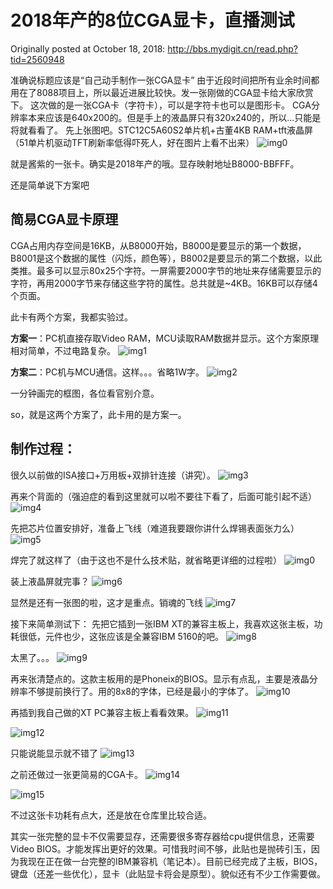 # 2018年产的8位CGA显卡，直播测试

Originally posted at October 18, 2018:
http://bbs.mydigit.cn/read.php?tid=2560948

准确说标题应该是“自己动手制作一张CGA显卡”
由于近段时间把所有业余时间都用在了8088项目上，所以最近进展比较快。发一张刚做的CGA显卡给大家欣赏下。
这次做的是一张CGA卡（字符卡），可以是字符卡也可以是图形卡。
CGA分辨率本来应该是640x200的。但是手上的液晶屏只有320x240的，所以...只能是将就看看了。
先上张图吧。STC12C5A60S2单片机+古董4KB RAM+tft液晶屏（51单片机驱动TFT刷新率低得吓死人，好在图片上看不出来）
![img0](images\20181018_00.jpg)

就是酱紫的一张卡。确实是2018年产的哦。显存映射地址B8000-BBFFF。

还是简单说下方案吧
## 简易CGA显卡原理
CGA占用内存空间是16KB，从B8000开始，B8000是要显示的第一个数据，B8001是这个数据的属性（闪烁，颜色等），B8002是要显示的第二个数据，以此类推。最多可以显示80x25个字符。一屏需要2000字节的地址来存储需要显示的字符，再用2000字节来存储这些字符的属性。总共就是~4KB。16KB可以存储4个页面。

此卡有两个方案，我都实验过。

**方案一**：PC机直接存取Video RAM，MCU读取RAM数据并显示。这个方案原理相对简单，不过电路复杂。
![img1](images\20181018_01.jpg)

**方案二**：PC机与MCU通信。这样。。。省略1W字。
![img2](images\20181018_02.jpg)

一分钟画完的框图，各位看官别介意。

so，就是这两个方案了，此卡用的是方案一。

## 制作过程：
很久以前做的ISA接口+万用板+双排针连接（讲究）。
![img3](images\20181018_03.jpg)

再来个背面的（强迫症的看到这里就可以啦不要往下看了，后面可能引起不适）
![img4](images\20181018_04.jpg)

先把芯片位置安排好，准备上飞线（难道我要跟你讲什么焊锡表面张力么）
![img5](images\20181018_05.jpg)

焊完了就这样了（由于这也不是什么技术贴，就省略更详细的过程啦）
![img0](images\20181018_00.jpg)

装上液晶屏就完事？
![img6](images\20181018_06.jpg)

显然是还有一张图的啦，这才是重点。销魂的飞线
![img7](images\20181018_07.jpg)

接下来简单测试下：
先把它插到一张IBM XT的兼容主板上，我喜欢这张主板，功耗很低，元件也少，这张应该是全兼容IBM 5160的吧。
![img8](images\20181018_08.jpg)

太黑了。。。
![img9](images\20181018_09.jpg)

再来张清楚点的。这款主板用的是Phoneix的BIOS。显示有点乱，主要是液晶分辨率不够提前换行了。用的8x8的字体，已经是最小的字体了。
![img10](images\20181018_10.jpg)

再插到我自己做的XT PC兼容主板上看看效果。
![img11](images\20181018_11.jpg)

![img12](images\20181018_12.jpg)

只能说能显示就不错了
![img13](images\20181018_13.jpg)

之前还做过一张更简易的CGA卡。
![img14](images\20181018_14.jpg)

![img15](images\20181018_15.jpg)

不过这张卡功耗有点大，还是放在仓库里比较合适。

其实一张完整的显卡不仅需要显存，还需要很多寄存器给cpu提供信息，还需要Video BIOS。才能发挥出更好的效果。可惜我时间不够，此贴也是抛砖引玉，因为我现在正在做一台完整的IBM兼容机（笔记本）。目前已经完成了主板，BIOS，键盘（还差一些优化），显卡（此贴显卡将会是原型）。貌似还有不少工作需要做。